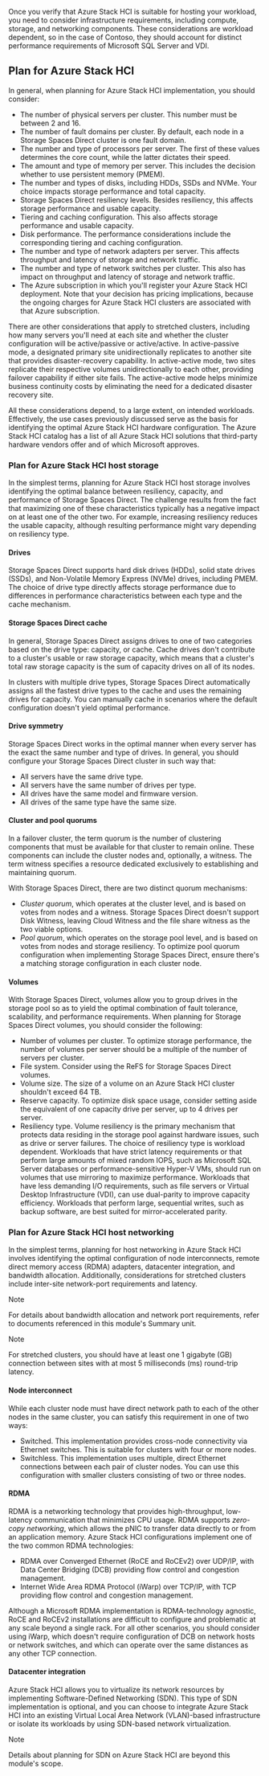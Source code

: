 Once you verify that Azure Stack HCI is suitable for hosting your workload, you need to consider infrastructure requirements, including compute, storage, and networking components. These considerations are workload dependent, so in the case of Contoso, they should account for distinct performance requirements of Microsoft SQL Server and VDI.

## Plan for Azure Stack HCI

In general, when planning for Azure Stack HCI implementation, you should consider:

- The number of physical servers per cluster. This number must be between 2 and 16.
- The number of fault domains per cluster. By default, each node in a Storage Spaces Direct cluster is one fault domain.
- The number and type of processors per server. The first of these values determines the core count, while the latter dictates their speed.
- The amount and type of memory per server. This includes the decision whether to use persistent memory (PMEM).
- The number and types of disks, including HDDs, SSDs and NVMe. Your choice impacts storage performance and total capacity.
- Storage Spaces Direct resiliency levels. Besides resiliency, this affects storage performance and usable capacity.
- Tiering and caching configuration. This also affects storage performance and usable capacity.
- Disk performance. The performance considerations include the corresponding tiering and caching configuration.
- The number and type of network adapters per server. This affects throughput and latency of storage and network traffic.
- The number and type of network switches per cluster. This also has impact on throughput and latency of storage and network traffic.
- The Azure subscription in which you'll register your Azure Stack HCI deployment. Note that your decision has pricing implications, because the ongoing charges for Azure Stack HCI clusters are associated with that Azure subscription.

There are other considerations that apply to stretched clusters, including how many servers you'll need at each site and whether the cluster configuration will be active/passive or active/active. In active-passive mode, a designated primary site unidirectionally replicates to another site that provides disaster-recovery capability. In active-active mode, two sites replicate their respective volumes unidirectionally to each other, providing failover capability if either site fails. The active-active mode helps minimize business continuity costs by eliminating the need for a dedicated disaster recovery site.

All these considerations depend, to a large extent, on intended workloads. Effectively, the use cases previously discussed serve as the basis for identifying the optimal Azure Stack HCI hardware configuration. The Azure Stack HCI catalog has a list of all Azure Stack HCI solutions that third-party hardware vendors offer and of which Microsoft approves.

### Plan for Azure Stack HCI host storage

In the simplest terms, planning for Azure Stack HCI host storage involves identifying the optimal balance between resiliency, capacity, and performance of Storage Spaces Direct. The challenge results from the fact that maximizing one of these characteristics typically has a negative impact on at least one of the other two. For example, increasing resiliency reduces the usable capacity, although resulting performance might vary depending on resiliency type.

#### Drives

Storage Spaces Direct supports hard disk drives (HDDs), solid state drives (SSDs), and Non-Volatile Memory Express (NVMe) drives, including PMEM. The choice of drive type directly affects storage performance due to differences in performance characteristics between each type and the cache mechanism.

#### Storage Spaces Direct cache

In general, Storage Spaces Direct assigns drives to one of two categories based on the drive type: capacity, or cache. Cache drives don't contribute to a cluster's usable or raw storage capacity, which means that a cluster's total raw storage capacity is the sum of capacity drives on all of its nodes.

In clusters with multiple drive types, Storage Spaces Direct automatically assigns all the fastest drive types to the cache and uses the remaining drives for capacity. You can manually cache in scenarios where the default configuration doesn't yield optimal performance.

#### Drive symmetry

Storage Spaces Direct works in the optimal manner when every server has the exact the same number and type of drives. In general, you should configure your Storage Spaces Direct cluster in such way that:

- All servers have the same drive type.
- All servers have the same number of drives per type.
- All drives have the same model and firmware version.
- All drives of the same type have the same size.

#### Cluster and pool quorums

In a failover cluster, the term quorum is the number of clustering components that must be available for that cluster to remain online. These components can include the cluster nodes and, optionally, a witness. The term witness specifies a resource dedicated exclusively to establishing and maintaining quorum.

With Storage Spaces Direct, there are two distinct quorum mechanisms:

- *Cluster quorum*, which operates at the cluster level, and is based on votes from nodes and a witness. Storage Spaces Direct doesn't support Disk Witness, leaving Cloud Witness and the file share witness as the two viable options.
- *Pool quorum*, which operates on the storage pool level, and is based on votes from nodes and storage resiliency. To optimize pool quorum configuration when implementing Storage Spaces Direct, ensure there's a matching storage configuration in each cluster node.

#### Volumes

With Storage Spaces Direct, volumes allow you to group drives in the storage pool so as to yield the optimal combination of fault tolerance, scalability, and performance requirements. When planning for Storage Spaces Direct volumes, you should consider the following:

- Number of volumes per cluster. To optimize storage performance, the number of volumes per server should be a multiple of the number of servers per cluster.
- File system. Consider using the ReFS for Storage Spaces Direct volumes.
- Volume size. The size of a volume on an Azure Stack HCI cluster shouldn't exceed 64 TB.
- Reserve capacity. To optimize disk space usage, consider setting aside the equivalent of one capacity drive per server, up to 4 drives per server.
- Resiliency type. Volume resiliency is the primary mechanism that protects data residing in the storage pool against hardware issues, such as drive or server failures. The choice of resiliency type is workload dependent. Workloads that have strict latency requirements or that perform large amounts of mixed random IOPS, such as Microsoft SQL Server databases or performance-sensitive Hyper-V VMs, should run on volumes that use mirroring to maximize performance. Workloads that have less demanding I/O requirements, such as file servers or Virtual Desktop Infrastructure (VDI), can use dual-parity to improve capacity efficiency. Workloads that perform large, sequential writes, such as backup software, are best suited for mirror-accelerated parity.

### Plan for Azure Stack HCI host networking

In the simplest terms, planning for host networking in Azure Stack HCI involves identifying the optimal configuration of node interconnects, remote direct memory access (RDMA) adapters, datacenter integration, and bandwidth allocation. Additionally, considerations for stretched clusters include inter-site network-port requirements and latency.

> [!NOTE]
> For details about bandwidth allocation and network port requirements, refer to documents referenced in this module's  Summary unit.

> [!NOTE]
> For stretched clusters, you should have at least one 1 gigabyte (GB) connection between sites with at most 5 milliseconds (ms) round-trip latency.

#### Node interconnect

While each cluster node must have direct network path to each of the other nodes in the same cluster, you can satisfy this requirement in one of two ways:

- Switched. This implementation provides cross-node connectivity via Ethernet switches. This is suitable for clusters with four or more nodes.
- Switchless. This implementation uses multiple, direct Ethernet connections between each pair of cluster nodes. You can use this configuration with smaller clusters consisting of two or three nodes.

#### RDMA

RDMA is a networking technology that provides high-throughput, low-latency communication that minimizes CPU usage. RDMA supports *zero-copy networking*, which allows the pNIC to transfer data directly to or from an application memory. Azure Stack HCI configurations implement one of the two common RDMA technologies:

- RDMA over Converged Ethernet (RoCE and RoCEv2) over UDP/IP, with Data Center Bridging (DCB) providing flow control and congestion management.
- Internet Wide Area RDMA Protocol (iWarp) over TCP/IP, with TCP providing flow control and congestion management.

Although a Microsoft RDMA implementation is RDMA-technology agnostic, RoCE and RoCEv2 installations are difficult to configure and problematic at any scale beyond a single rack. For all other scenarios, you should consider using iWarp, which doesn't require configuration of DCB on network hosts or network switches, and which can operate over the same distances as any other TCP connection.

#### Datacenter integration

Azure Stack HCI allows you to virtualize its network resources by implementing Software-Defined Networking (SDN). This type of SDN implementation is optional, and you can choose to integrate Azure Stack HCI into an existing Virtual Local Area Network (VLAN)-based infrastructure or isolate its workloads by using SDN-based network virtualization.

> [!NOTE]
> Details about planning for SDN on Azure Stack HCI are beyond this module's scope.
